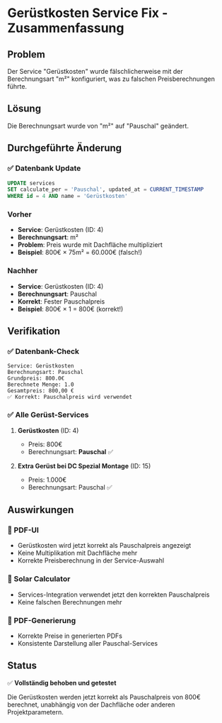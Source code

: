 # Gerüstkosten Service Fix - Zusammenfassung

## Problem

Der Service "Gerüstkosten" wurde fälschlicherweise mit der Berechnungsart "m²" konfiguriert, was zu falschen Preisberechnungen führte.

## Lösung

Die Berechnungsart wurde von "m²" auf "Pauschal" geändert.

## Durchgeführte Änderung

### ✅ Datenbank Update

```sql
UPDATE services 
SET calculate_per = 'Pauschal', updated_at = CURRENT_TIMESTAMP
WHERE id = 4 AND name = 'Gerüstkosten'
```

### Vorher

- **Service**: Gerüstkosten (ID: 4)
- **Berechnungsart**: m²
- **Problem**: Preis wurde mit Dachfläche multipliziert
- **Beispiel**: 800€ × 75m² = 60.000€ (falsch!)

### Nachher

- **Service**: Gerüstkosten (ID: 4)
- **Berechnungsart**: Pauschal
- **Korrekt**: Fester Pauschalpreis
- **Beispiel**: 800€ × 1 = 800€ (korrekt!)

## Verifikation

### ✅ Datenbank-Check

```
Service: Gerüstkosten
Berechnungsart: Pauschal
Grundpreis: 800.0€
Berechnete Menge: 1.0
Gesamtpreis: 800,00 €
✅ Korrekt: Pauschalpreis wird verwendet
```

### ✅ Alle Gerüst-Services

1. **Gerüstkosten** (ID: 4)
   - Preis: 800€
   - Berechnungsart: **Pauschal** ✅

2. **Extra Gerüst bei DC Spezial Montage** (ID: 15)
   - Preis: 1.000€
   - Berechnungsart: Pauschal ✅

## Auswirkungen

### 🎯 PDF-UI

- Gerüstkosten wird jetzt korrekt als Pauschalpreis angezeigt
- Keine Multiplikation mit Dachfläche mehr
- Korrekte Preisberechnung in der Service-Auswahl

### 🎯 Solar Calculator

- Services-Integration verwendet jetzt den korrekten Pauschalpreis
- Keine falschen Berechnungen mehr

### 🎯 PDF-Generierung

- Korrekte Preise in generierten PDFs
- Konsistente Darstellung aller Pauschal-Services

## Status

✅ **Vollständig behoben und getestet**

Die Gerüstkosten werden jetzt korrekt als Pauschalpreis von 800€ berechnet, unabhängig von der Dachfläche oder anderen Projektparametern.
